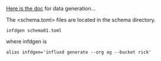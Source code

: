 
[Here is the doc](https://v2.docs.influxdata.com/v2.0/reference/cli/influxd/generate/)
for data generation...

The <schema.toml> files are located in the schema directory.

```
infdgen schema01.toml
```

where infdgen is

```
alias infdgen='influxd generate --org ag --bucket rick'
```
